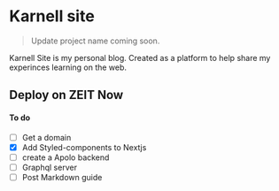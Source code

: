 
# Karnell site

> Update project name coming soon.

Karnell Site is my personal blog. Created as a platform to help share my experinces learning on the web.

## Deploy on ZEIT Now

#### To do

- [ ] Get a domain
- [X] Add Styled-components to Nextjs
- [ ] create a Apolo backend
- [ ] Graphql server
- [ ] Post Markdown guide
